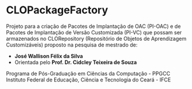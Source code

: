 # CLOPackageFactory
Projeto para a criação de Pacotes de Implantação de OAC (PI-OAC) e de Pacotes de Implantação de Versão Customizada (PI-VC) que possam ser armazenados no CLORepository (Repositório de Objetos de Aprendizagem Customizáveis) proposto na pesquisa de mestrado de:

<ul type='disc'>
<li><b>José Wallison Félix da Silva</b></li>
<li>Orientada pelo <b>Prof. Dr. Cidcley Teixeira de Souza</b></li>
</ul>
Programa de Pós-Graduação em Ciências da Computação - PPGCC<br/>
Instituto Federal de Educação, Ciência e Tecnologia do Ceará - IFCE<br/>
